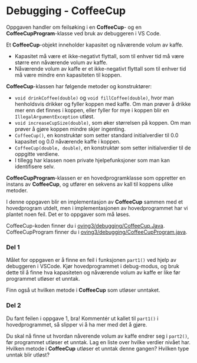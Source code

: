 # Debugging - CoffeeCup

Oppgaven handler om feilsøking i en **CoffeeCup**- og en **CoffeeCupProgram**-klasse ved bruk av debuggeren i VS Code.

Et **CoffeeCup**-objekt inneholder kapasitet og nåværende volum av kaffe.

- Kapasitet må være et ikke-negativt flyttall, som til enhver tid må være større enn nåværende volum av kaffe.
- Nåværende volum av kaffe er et ikke-negativt flyttall som til enhver tid må være mindre enn kapasiteten til koppen.

**CoffeeCup**-klassen har følgende metoder og konstruktører:

- `void drinkCoffee(double)` og `void fillCoffee(double)`, hvor man henholdsvis drikker og fyller koppen med kaffe. Om man prøver å drikke mer enn det finnes i koppen, eller fyller for mye i koppen blir en `IllegalArgumentException` utløst.
- `void increaseCupSize(double)`, som øker størrelsen på koppen. Om man prøver å gjøre koppen mindre skjer ingenting.
- `CoffeeCup()`, en konstruktør som setter standard initialverdier til 0.0 kapasitet og 0.0 nåværende kaffe i koppen.
- `CoffeeCup(double, double)`, en konstruktør som setter initialverdier til de oppgitte verdiene.
- I tillegg har klassen noen private hjelpefunksjoner som man kan identifisere selv.

**CoffeeCupProgram**-klassen er en hovedprogramklasse som oppretter en instans av **CoffeeCup**, og utfører en sekvens av kall til koppens ulike metoder.

I denne oppgaven blir en implementasjon av **CoffeeCup** sammen med et hovedprogram utdelt, men i implementasjonen av hovedprogrammet har vi plantet noen feil. Det er to oppgaver som må løses.

CoffeeCup-koden finner du i [oving3/debugging/CoffeeCup.Java](../../src/main/java/oving3/debugging/CoffeeCup.java). CoffeeCupProgram finner du i [oving3/debugging/CoffeeCupProgram.java](../../src/main/java/oving3/debugging/CoffeeCupProgram.java).

### Del 1

Målet for oppgaven er å finne en feil i funksjonen `part1()` ved hjelp av debuggeren i VSCode. Kjør hovedprogrammet i debug-modus, og bruk dette til å finne hva kapasiteten og nåværende volum av kaffe er like før programmet utløser et unntak.

Finn også ut hvilken metode i **CoffeeCup** som utløser unntaket.

### Del 2

Du fant feilen i oppgave 1, bra! Kommentér ut kallet til `part1()` i hovedprogrammet, så slipper vi å ha mer med det å gjøre.

Du skal nå finne ut hvordan nåverende volum av kaffe endrer seg i `part2()`, før programmet utløser et unntak. Lag en liste over hvilke verdier nivået har. Hvilken metode i **CoffeeCup** utløser et unntak denne gangen? Hvilken type unntak blir utløst?
